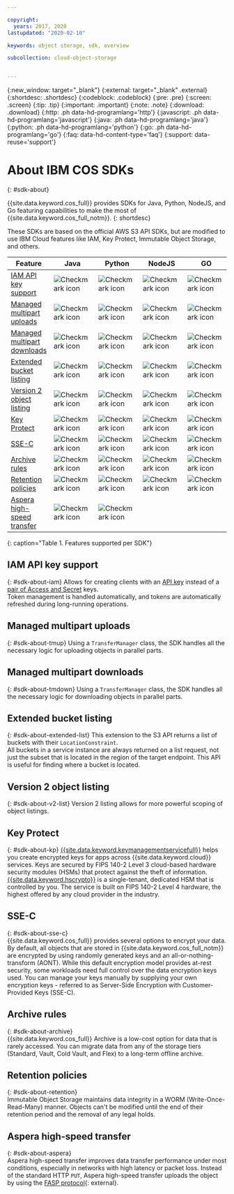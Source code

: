 ```yaml
---

copyright:
  years: 2017, 2020
lastupdated: "2020-02-10"

keywords: object storage, sdk, overview

subcollection: cloud-object-storage


---
```

{:new_window: target="_blank"}
{:external: target="_blank" .external}
{:shortdesc: .shortdesc}
{:codeblock: .codeblock}
{:pre: .pre}
{:screen: .screen}
{:tip: .tip}
{:important: .important}
{:note: .note}
{:download: .download} 
{:http: .ph data-hd-programlang='http'} 
{:javascript: .ph data-hd-programlang='javascript'} 
{:java: .ph data-hd-programlang='java'} 
{:python: .ph data-hd-programlang='python'}
{:go: .ph data-hd-programlang='go'}
{:faq: data-hd-content-type='faq'}
{:support: data-reuse='support'}

# About IBM COS SDKs
{: #sdk-about}

{{site.data.keyword.cos_full}} provides SDKs for Java, Python, NodeJS, and Go featuring capabilities to make the most of {{site.data.keyword.cos_full_notm}}.
{: shortdesc}

These SDKs are based on the official AWS S3 API SDKs, but are modified to use IBM Cloud features like IAM, Key Protect, Immutable Object Storage, and others.

| Feature                                             | Java                                              | Python                                            | NodeJS                                            | GO                                                | CLI                                               |
|-----------------------------------------------------|---------------------------------------------------|---------------------------------------------------|---------------------------------------------------|---------------------------------------------------|---------------------------------------------------|
| [IAM API key support](#sdk-about-iam)               | ![Checkmark icon](../../icons/checkmark-icon.svg) | ![Checkmark icon](../../icons/checkmark-icon.svg) | ![Checkmark icon](../../icons/checkmark-icon.svg) | ![Checkmark icon](../../icons/checkmark-icon.svg) | ![Checkmark icon](../../icons/checkmark-icon.svg) |
| [Managed multipart uploads](#sdk-about-tmup)        | ![Checkmark icon](../../icons/checkmark-icon.svg) | ![Checkmark icon](../../icons/checkmark-icon.svg) | ![Checkmark icon](../../icons/checkmark-icon.svg) | ![Checkmark icon](../../icons/checkmark-icon.svg) | ![Checkmark icon](../../icons/checkmark-icon.svg) |
| [Managed multipart downloads](#sdk-about-tmdown)    | ![Checkmark icon](../../icons/checkmark-icon.svg) | ![Checkmark icon](../../icons/checkmark-icon.svg) | ![Checkmark icon](../../icons/checkmark-icon.svg) | ![Checkmark icon](../../icons/checkmark-icon.svg) |                                                   |
| [Extended bucket listing](#sdk-about-extended-list) | ![Checkmark icon](../../icons/checkmark-icon.svg) | ![Checkmark icon](../../icons/checkmark-icon.svg) | ![Checkmark icon](../../icons/checkmark-icon.svg) | ![Checkmark icon](../../icons/checkmark-icon.svg) | ![Checkmark icon](../../icons/checkmark-icon.svg) |
| [Version 2 object listing](#sdk-about-v2-list)      | ![Checkmark icon](../../icons/checkmark-icon.svg) | ![Checkmark icon](../../icons/checkmark-icon.svg) | ![Checkmark icon](../../icons/checkmark-icon.svg) | ![Checkmark icon](../../icons/checkmark-icon.svg) |                                                   |
| [Key Protect](#sdk-about-kp)                        | ![Checkmark icon](../../icons/checkmark-icon.svg) | ![Checkmark icon](../../icons/checkmark-icon.svg) | ![Checkmark icon](../../icons/checkmark-icon.svg) | ![Checkmark icon](../../icons/checkmark-icon.svg) |  |
| [SSE-C](#sdk-about-sse-c)                           | ![Checkmark icon](../../icons/checkmark-icon.svg) | ![Checkmark icon](../../icons/checkmark-icon.svg) | ![Checkmark icon](../../icons/checkmark-icon.svg) | ![Checkmark icon](../../icons/checkmark-icon.svg) |                                                   |
| [Archive rules](#sdk-about-archive)                 | ![Checkmark icon](../../icons/checkmark-icon.svg) | ![Checkmark icon](../../icons/checkmark-icon.svg) | ![Checkmark icon](../../icons/checkmark-icon.svg) | ![Checkmark icon](../../icons/checkmark-icon.svg) |                                                   |
| [Retention policies](#sdk-about-retention)          | ![Checkmark icon](../../icons/checkmark-icon.svg) | ![Checkmark icon](../../icons/checkmark-icon.svg) | ![Checkmark icon](../../icons/checkmark-icon.svg) | ![Checkmark icon](../../icons/checkmark-icon.svg) |                                                   |
| [Aspera high-speed transfer](#sdk-about-aspera)     | ![Checkmark icon](../../icons/checkmark-icon.svg) | ![Checkmark icon](../../icons/checkmark-icon.svg) |                      &nbsp;                        |                             &nbsp;                      |                     &nbsp;                        |
{: caption="Table 1. Features supported per SDK"}

## IAM API key support
{: #sdk-about-iam}
Allows for creating clients with an [API key](/docs/account?topic=account-iamoverview#iamoverview) instead of a [pair of Access and Secret](/docs/services/cloud-object-storage/hmac?topic=cloud-object-storage-uhc-hmac-credentials-main) keys.  
Token management is handled automatically, and tokens are automatically refreshed during long-running operations.

## Managed multipart uploads
{: #sdk-about-tmup}
Using a `TransferManager` class, the SDK handles all the necessary logic for uploading objects in parallel parts.

## Managed multipart downloads
{: #sdk-about-tmdown}
Using a `TransferManager` class, the SDK handles all the necessary logic for downloading objects in parallel parts.

## Extended bucket listing
{: #sdk-about-extended-list}
This extension to the S3 API returns a list of buckets with their `LocationConstraint`.  
All buckets in a service instance are always returned on a list request, not just the subset that is located in the region of the target endpoint. This API is useful for finding where a bucket is located.

## Version 2 object listing
{: #sdk-about-v2-list}
Version 2 listing allows for more powerful scoping of object listings.

## Key Protect
{: #sdk-about-kp}
[{{site.data.keyword.keymanagementservicefull}}](/docs/services/key-protect?topic=key-protect-about) helps you create encrypted keys for apps across {{site.data.keyword.cloud}} services. Keys are secured by FIPS 140-2 Level 3 cloud-based hardware security modules (HSMs) that protect against the theft of information. [{{site.data.keyword.hscrypto}}](/docs/services/hs-crypto?topic=hs-crypto-overview) is a single-tenant, dedicated HSM that is controlled by you. The service is built on FIPS 140-2 Level 4 hardware, the highest offered by any cloud provider in the industry.

## SSE-C
{: #sdk-about-sse-c}  
{{site.data.keyword.cos_full}} provides several options to encrypt your data. By default, all objects that are stored in {{site.data.keyword.cos_full_notm}} are encrypted by using randomly generated keys and an all-or-nothing-transform (AONT). While this default encryption model provides at-rest security, some workloads need full control over the data encryption keys used. You can manage your keys manually by supplying your own encryption keys - referred to as Server-Side Encryption with Customer-Provided Keys (SSE-C).

## Archive rules
{: #sdk-about-archive}  
{{site.data.keyword.cos_full}} Archive is a low-cost option for data that is rarely accessed. You can migrate data from any of the storage tiers (Standard, Vault, Cold Vault, and Flex) to a long-term offline archive.

## Retention policies
{: #sdk-about-retention}  
Immutable Object Storage maintains data integrity in a WORM (Write-Once-Read-Many) manner. Objects can't be modified until the end of their retention period and the removal of any legal holds.

## Aspera high-speed transfer 
{: #sdk-about-aspera}  
Aspera high-speed transfer improves data transfer performance under most conditions, especially in networks with high latency or packet loss. Instead of the standard HTTP `PUT`, Aspera high-speed transfer uploads the object by using the [FASP protocol](https://www.ibm.com/products/aspera/technology){: external}.